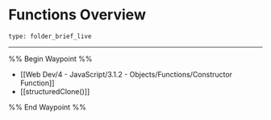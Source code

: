 # Functions Overview
 
```ccard
type: folder_brief_live
```
 
---

%% Begin Waypoint %%
- [[Web Dev/4 - JavaScript/3.1.2 - Objects/Functions/Constructor Function]]
- [[structuredClone()]]

%% End Waypoint %%